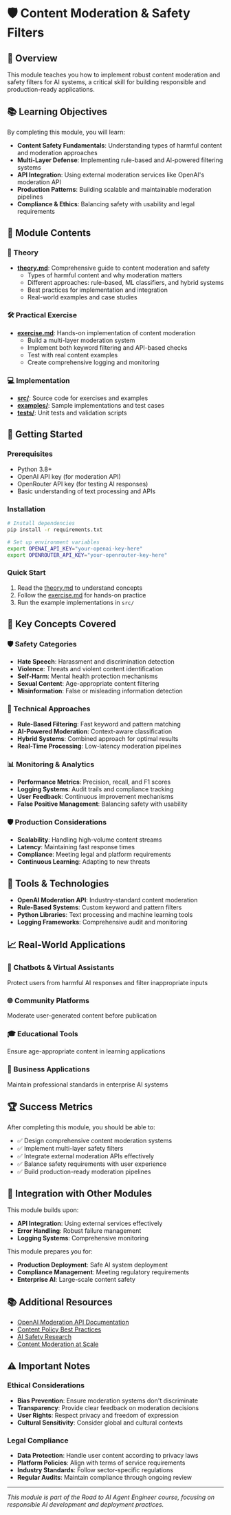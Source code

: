 # 🛡️ Content Moderation & Safety Filters

## 🎯 Overview

This module teaches you how to implement robust content moderation and safety filters for AI systems, a critical skill for building responsible and production-ready applications.

## 📚 Learning Objectives

By completing this module, you will learn:

- **Content Safety Fundamentals**: Understanding types of harmful content and moderation approaches
- **Multi-Layer Defense**: Implementing rule-based and AI-powered filtering systems
- **API Integration**: Using external moderation services like OpenAI's moderation API
- **Production Patterns**: Building scalable and maintainable moderation pipelines
- **Compliance & Ethics**: Balancing safety with usability and legal requirements

## 🧩 Module Contents

### 📖 Theory
- **[theory.md](./theory.md)**: Comprehensive guide to content moderation and safety
  - Types of harmful content and why moderation matters
  - Different approaches: rule-based, ML classifiers, and hybrid systems
  - Best practices for implementation and integration
  - Real-world examples and case studies

### 🛠️ Practical Exercise
- **[exercise.md](./exercise.md)**: Hands-on implementation of content moderation
  - Build a multi-layer moderation system
  - Implement both keyword filtering and API-based checks
  - Test with real content examples
  - Create comprehensive logging and monitoring

### 💻 Implementation
- **[src/](./src/)**: Source code for exercises and examples
- **[examples/](./examples/)**: Sample implementations and test cases
- **[tests/](./tests/)**: Unit tests and validation scripts

## 🚀 Getting Started

### Prerequisites
- Python 3.8+
- OpenAI API key (for moderation API)
- OpenRouter API key (for testing AI responses)
- Basic understanding of text processing and APIs

### Installation
```bash
# Install dependencies
pip install -r requirements.txt

# Set up environment variables
export OPENAI_API_KEY="your-openai-key-here"
export OPENROUTER_API_KEY="your-openrouter-key-here"
```

### Quick Start
1. Read the [theory.md](./theory.md) to understand concepts
2. Follow the [exercise.md](./exercise.md) for hands-on practice
3. Run the example implementations in `src/`

## 🎯 Key Concepts Covered

### 🛡️ Safety Categories
- **Hate Speech**: Harassment and discrimination detection
- **Violence**: Threats and violent content identification
- **Self-Harm**: Mental health protection mechanisms
- **Sexual Content**: Age-appropriate content filtering
- **Misinformation**: False or misleading information detection

### 🔧 Technical Approaches
- **Rule-Based Filtering**: Fast keyword and pattern matching
- **AI-Powered Moderation**: Context-aware classification
- **Hybrid Systems**: Combined approach for optimal results
- **Real-Time Processing**: Low-latency moderation pipelines

### 📊 Monitoring & Analytics
- **Performance Metrics**: Precision, recall, and F1 scores
- **Logging Systems**: Audit trails and compliance tracking
- **User Feedback**: Continuous improvement mechanisms
- **False Positive Management**: Balancing safety with usability

### 🛡️ Production Considerations
- **Scalability**: Handling high-volume content streams
- **Latency**: Maintaining fast response times
- **Compliance**: Meeting legal and platform requirements
- **Continuous Learning**: Adapting to new threats

## 🔧 Tools & Technologies

- **OpenAI Moderation API**: Industry-standard content moderation
- **Rule-Based Systems**: Custom keyword and pattern filters
- **Python Libraries**: Text processing and machine learning tools
- **Logging Frameworks**: Comprehensive audit and monitoring

## 📈 Real-World Applications

### 💬 Chatbots & Virtual Assistants
Protect users from harmful AI responses and filter inappropriate inputs

### 🌐 Community Platforms
Moderate user-generated content before publication

### 🎓 Educational Tools
Ensure age-appropriate content in learning applications

### 💼 Business Applications
Maintain professional standards in enterprise AI systems

## 🏆 Success Metrics

After completing this module, you should be able to:

- ✅ Design comprehensive content moderation systems
- ✅ Implement multi-layer safety filters
- ✅ Integrate external moderation APIs effectively
- ✅ Balance safety requirements with user experience
- ✅ Build production-ready moderation pipelines

## 🔄 Integration with Other Modules

This module builds upon:
- **API Integration**: Using external services effectively
- **Error Handling**: Robust failure management
- **Logging Systems**: Comprehensive monitoring

This module prepares you for:
- **Production Deployment**: Safe AI system deployment
- **Compliance Management**: Meeting regulatory requirements
- **Enterprise AI**: Large-scale content safety

## 📚 Additional Resources

- [OpenAI Moderation API Documentation](https://platform.openai.com/docs/guides/moderation)
- [Content Policy Best Practices](https://openai.com/policies/usage-policies)
- [AI Safety Research](https://openai.com/safety/)
- [Content Moderation at Scale](https://www.oreilly.com/library/view/content-moderation-at/9781492062035/)

## ⚠️ Important Notes

### Ethical Considerations
- **Bias Prevention**: Ensure moderation systems don't discriminate
- **Transparency**: Provide clear feedback on moderation decisions
- **User Rights**: Respect privacy and freedom of expression
- **Cultural Sensitivity**: Consider global and cultural contexts

### Legal Compliance
- **Data Protection**: Handle user content according to privacy laws
- **Platform Policies**: Align with terms of service requirements
- **Industry Standards**: Follow sector-specific regulations
- **Regular Audits**: Maintain compliance through ongoing review

---

*This module is part of the Road to AI Agent Engineer course, focusing on responsible AI development and deployment practices.*
